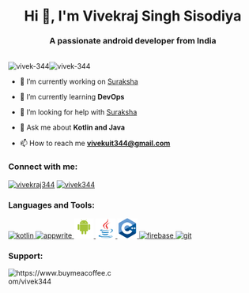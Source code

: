 <h1 align="center">Hi 👋, I'm Vivekraj Singh Sisodiya</h1>
<h3 align="center">A passionate android developer from India</h3>

<br>

<div align="center">
  <img align="left" src="https://github-readme-stats.vercel.app/api?username=vivek-344&show_icons=true&locale=en" alt="vivek-344" />
  <img align="left" src="https://github-readme-streak-stats.herokuapp.com/?user=vivek-344&" alt="vivek-344" />
</div>

<br>

- 🔭 I’m currently working on [Suraksha](https://github.com/Satverse/Suraksha)

- 🌱 I’m currently learning **DevOps**

- 🤝 I’m looking for help with [Suraksha](https://github.com/Satverse/Suraksha)

- 💬 Ask me about **Kotlin and Java**

- 📫 How to reach me **vivekuit344@gmail.com**

<h3 align="left">Connect with me:</h3>
<p align="left">
<a href="https://twitter.com/vivekraj344" target="blank"><img align="center" src="https://raw.githubusercontent.com/rahuldkjain/github-profile-readme-generator/master/src/images/icons/Social/twitter.svg" alt="vivekraj344" height="30" width="40" /></a>
<a href="https://linkedin.com/in/vivek344" target="blank"><img align="center" src="https://raw.githubusercontent.com/rahuldkjain/github-profile-readme-generator/master/src/images/icons/Social/linked-in-alt.svg" alt="vivek344" height="30" width="40" /></a>
</p>

<h3 align="left">Languages and Tools:</h3>
<p align="left"> <a href="https://kotlinlang.org" target="_blank" rel="noreferrer"> <img src="https://www.vectorlogo.zone/logos/kotlinlang/kotlinlang-icon.svg" alt="kotlin" width="40" height="40"/> </a> <a href="https://appwrite.io" target="_blank" rel="noreferrer"> <img src="https://www.vectorlogo.zone/logos/appwriteio/appwriteio-icon.svg" alt="appwrite" width="40" height="40"/> </a> <a href="https://developer.android.com" target="_blank" rel="noreferrer"> <img src="https://raw.githubusercontent.com/devicons/devicon/master/icons/android/android-original-wordmark.svg" alt="android" width="40" height="40"/> </a> <a href="https://www.java.com" target="_blank" rel="noreferrer"> <img src="https://raw.githubusercontent.com/devicons/devicon/master/icons/java/java-original.svg" alt="java" width="40" height="40"/> </a> <a href="https://www.w3schools.com/cpp/" target="_blank" rel="noreferrer"> <img src="https://raw.githubusercontent.com/devicons/devicon/master/icons/cplusplus/cplusplus-original.svg" alt="cplusplus" width="40" height="40"/> </a> <a href="https://firebase.google.com/" target="_blank" rel="noreferrer"> <img src="https://www.vectorlogo.zone/logos/firebase/firebase-icon.svg" alt="firebase" width="40" height="40"/> </a> <a href="https://git-scm.com/" target="_blank" rel="noreferrer"> <img src="https://www.vectorlogo.zone/logos/git-scm/git-scm-icon.svg" alt="git" width="40" height="40"/> </a> </p>


<h3 align="left">Support:</h3>
<p><a href="https://www.buymeacoffee.com/https://www.buymeacoffee.com/vivek344"> <img align="left" src="https://cdn.buymeacoffee.com/buttons/v2/default-yellow.png" height="50" width="210" alt="https://www.buymeacoffee.com/vivek344" /></a></p><br><br>
